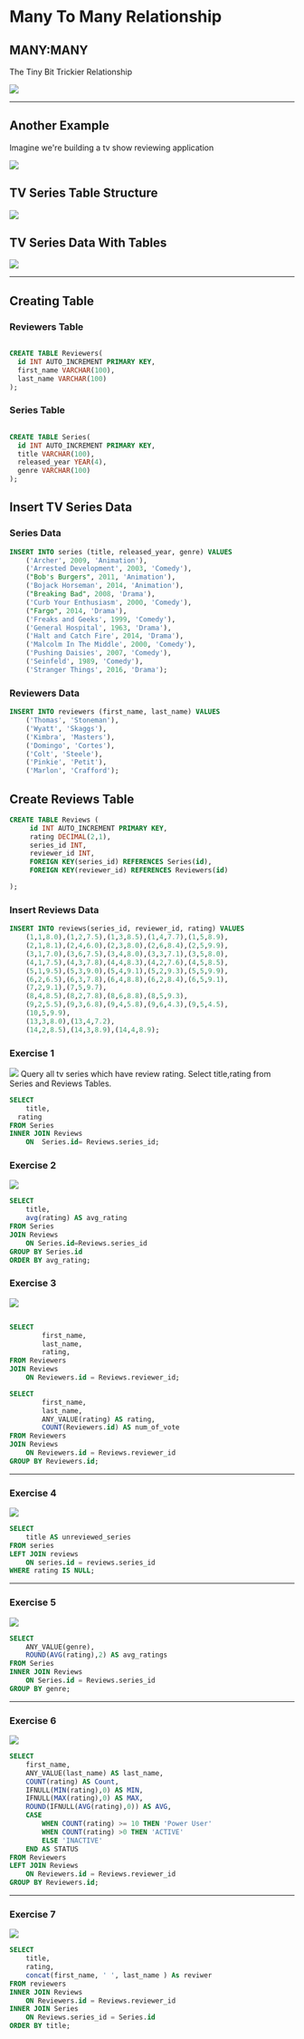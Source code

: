 # Many To Many Relationship

## **MANY:MANY**

The Tiny Bit Trickier Relationship

<img src="./m2m-eg.png" with="400"/>

---

## Another Example

Imagine we're building a tv show reviewing application

<img src="./m2m-eg2.png" with="400"/>

## TV Series Table Structure

<img src="./tv-ser-tb.png" with="400"/>

## TV Series Data With Tables

<img src="./tv-ser-data-tb.png" with="400"/>

---

## Creating Table

### Reviewers Table

```sql

CREATE TABLE Reviewers(
  id INT AUTO_INCREMENT PRIMARY KEY,
  first_name VARCHAR(100),
  last_name VARCHAR(100)
);
```

### Series Table

```sql

CREATE TABLE Series(
  id INT AUTO_INCREMENT PRIMARY KEY,
  title VARCHAR(100),
  released_year YEAR(4),
  genre VARCHAR(100)
);
```

## Insert TV Series Data

### Series Data

```sql
INSERT INTO series (title, released_year, genre) VALUES
    ('Archer', 2009, 'Animation'),
    ('Arrested Development', 2003, 'Comedy'),
    ("Bob's Burgers", 2011, 'Animation'),
    ('Bojack Horseman', 2014, 'Animation'),
    ("Breaking Bad", 2008, 'Drama'),
    ('Curb Your Enthusiasm', 2000, 'Comedy'),
    ("Fargo", 2014, 'Drama'),
    ('Freaks and Geeks', 1999, 'Comedy'),
    ('General Hospital', 1963, 'Drama'),
    ('Halt and Catch Fire', 2014, 'Drama'),
    ('Malcolm In The Middle', 2000, 'Comedy'),
    ('Pushing Daisies', 2007, 'Comedy'),
    ('Seinfeld', 1989, 'Comedy'),
    ('Stranger Things', 2016, 'Drama');
```

### Reviewers Data

```sql
INSERT INTO reviewers (first_name, last_name) VALUES
    ('Thomas', 'Stoneman'),
    ('Wyatt', 'Skaggs'),
    ('Kimbra', 'Masters'),
    ('Domingo', 'Cortes'),
    ('Colt', 'Steele'),
    ('Pinkie', 'Petit'),
    ('Marlon', 'Crafford');
```

## Create Reviews Table

```sql
CREATE TABLE Reviews (
	 id INT AUTO_INCREMENT PRIMARY KEY,
     rating DECIMAL(2,1),
     series_id INT,
     reviewer_id INT,
     FOREIGN KEY(series_id) REFERENCES Series(id),
     FOREIGN KEY(reviewer_id) REFERENCES Reviewers(id)

);

```

### Insert Reviews Data

```sql
INSERT INTO reviews(series_id, reviewer_id, rating) VALUES
    (1,1,8.0),(1,2,7.5),(1,3,8.5),(1,4,7.7),(1,5,8.9),
    (2,1,8.1),(2,4,6.0),(2,3,8.0),(2,6,8.4),(2,5,9.9),
    (3,1,7.0),(3,6,7.5),(3,4,8.0),(3,3,7.1),(3,5,8.0),
    (4,1,7.5),(4,3,7.8),(4,4,8.3),(4,2,7.6),(4,5,8.5),
    (5,1,9.5),(5,3,9.0),(5,4,9.1),(5,2,9.3),(5,5,9.9),
    (6,2,6.5),(6,3,7.8),(6,4,8.8),(6,2,8.4),(6,5,9.1),
    (7,2,9.1),(7,5,9.7),
    (8,4,8.5),(8,2,7.8),(8,6,8.8),(8,5,9.3),
    (9,2,5.5),(9,3,6.8),(9,4,5.8),(9,6,4.3),(9,5,4.5),
    (10,5,9.9),
    (13,3,8.0),(13,4,7.2),
    (14,2,8.5),(14,3,8.9),(14,4,8.9);
```

### Exercise 1

<img src="./exe1.png" with="300" />
Query all tv series which have review rating.
Select title,rating from Series and Reviews Tables.

```sql
SELECT
	title,
  rating
FROM Series
INNER JOIN Reviews
	ON  Series.id= Reviews.series_id;
```

### Exercise 2

<img src="./exe2.png" with="300" />

```SQL
SELECT
	title,
    avg(rating) AS avg_rating
FROM Series
JOIN Reviews
	ON Series.id=Reviews.series_id
GROUP BY Series.id
ORDER BY avg_rating;
```

### Exercise 3

<img src="./exe3.png" with="300" />

```sql

SELECT
		first_name,
		last_name,
        rating,
FROM Reviewers
JOIN Reviews
	ON Reviewers.id = Reviews.reviewer_id;
```

```sql
SELECT
		first_name,
		last_name,
        ANY_VALUE(rating) AS rating,
        COUNT(Reviewers.id) AS num_of_vote
FROM Reviewers
JOIN Reviews
	ON Reviewers.id = Reviews.reviewer_id
GROUP BY Reviewers.id;
```

---

### Exercise 4

<img src="./exe4.png" with="300" />

```sql
SELECT
	title AS unreviewed_series
FROM series
LEFT JOIN reviews
	ON series.id = reviews.series_id
WHERE rating IS NULL;
```

---

### Exercise 5

<img src="./exe5.png"/>

```sql
SELECT
	ANY_VALUE(genre),
    ROUND(AVG(rating),2) AS avg_ratings
FROM Series
INNER JOIN Reviews
	ON Series.id = Reviews.series_id
GROUP BY genre;
```

---

### Exercise 6

<img src="./exe6.png"/>

```sql
SELECT
	first_name,
    ANY_VALUE(last_name) AS last_name,
    COUNT(rating) AS Count,
    IFNULL(MIN(rating),0) AS MIN,
    IFNULL(MAX(rating),0) AS MAX,
    ROUND(IFNULL(AVG(rating),0)) AS AVG,
    CASE
		WHEN COUNT(rating) >= 10 THEN 'Power User'
        WHEN COUNT(rating) >0 THEN 'ACTIVE'
        ELSE 'INACTIVE'
    END AS STATUS
FROM Reviewers
LEFT JOIN Reviews
	ON Reviewers.id = Reviews.reviewer_id
GROUP BY Reviewers.id;
```

---

### Exercise 7

<img src="./exe7.png" />

```sql
SELECT
	title,
    rating,
    concat(first_name, ' ', last_name ) As reviwer
FROM reviewers
INNER JOIN Reviews
	ON Reviewers.id = Reviews.reviewer_id
INNER JOIN Series
	ON Reviews.series_id = Series.id
ORDER BY title;
```
